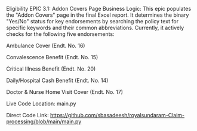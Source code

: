 Eligibility EPIC 3.1: Addon Covers Page
Business Logic: This epic populates the "Addon Covers" page in the final Excel report. It determines the binary "Yes/No" status for key endorsements by searching the policy text for specific keywords and their common abbreviations. Currently, it actively checks for the following five endorsements:

Ambulance Cover (Endt. No. 16)

Convalescence Benefit (Endt. No. 15)

Critical Illness Benefit (Endt. No. 20)

Daily/Hospital Cash Benefit (Endt. No. 14)

Doctor & Nurse Home Visit Cover (Endt. No. 17)

Live Code Location: main.py

Direct Code Link: https://github.com/sbasadeesh/royalsundaram-Claim-processing/blob/main/main.py
